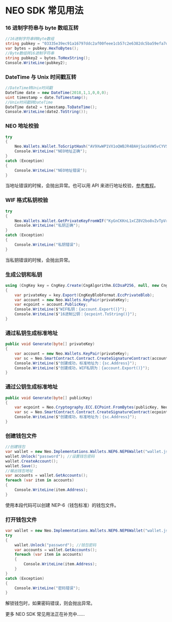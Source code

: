 # NEO SDK 常见用法

### 16 进制字符串与 byte 数组互转

```c#
//16进制字符串转Byte数组
string pubkey = "03335e39ec91a16797ddc2af00feee1cb57c2e6382dc5ba59efa7d65302e4b5a33";
var bytes = pubkey.HexToBytes();
//Byte数组转16进制字符串
string pubkey2 = bytes.ToHexString();
Console.WriteLine(pubkey2);
```

### DateTime 与 Unix 时间戳互转

```c#
//DateTime转Unix时间戳
DateTime date = new DateTime(2018,1,1,0,0,0);
uint timestamp = date.ToTimestamp();
//Unix时间戳转DateTime
DateTime date2 = timestamp.ToDateTime();
Console.WriteLine(date2.ToString());
```

### NEO 地址校验

```c#
try
{
    Neo.Wallets.Wallet.ToScriptHash("AV9XwWP1VX1oQWBJR4BAHjSai6VW5vCYVS ");
    Console.WriteLine("NEO地址正确");
}
catch (Exception)
{
    Console.WriteLine("NEO地址错误");
}
```

当地址错误的时候，会抛出异常。也可以用 API 来进行地址校验，[参考教程](../node/api/validateaddress.md)。

### WIF 格式私钥校验

```c#
try
{
    Neo.Wallets.Wallet.GetPrivateKeyFromWIF("KyGnCKKnL1xCZ8V2bo8vZvTpVrwAGnAXTmRqBEwA5JG2mqdgfgSx");
    Console.WriteLine("私钥正确");
}
catch (Exception)
{
    Console.WriteLine("私钥错误");
}
```

当私钥错误的时候，会抛出异常。

### 生成公钥和私钥

```c#
using (CngKey key = CngKey.Create(CngAlgorithm.ECDsaP256, null, new CngKeyCreationParameters { ExportPolicy = CngExportPolicies.AllowPlaintextArchiving }))
{
    var privateKey = key.Export(CngKeyBlobFormat.EccPrivateBlob);
    var account = new Neo.Wallets.KeyPair(privateKey);
    var ecpoint = account.PublicKey;
    Console.WriteLine($"WIF私钥：{account.Export()}");
    Console.WriteLine($"16进制公钥：{ecpoint.ToString()}");
}
```

### 通过私钥生成标准地址

```c#
public void Generate(byte[] privateKey)
{
    var account = new Neo.Wallets.KeyPair(privateKey);
    var sc = Neo.SmartContract.Contract.CreateSignatureContract(account.PublicKey);
    Console.WriteLine($"创建成功，标准地址为：{sc.Address}");
    Console.WriteLine($"创建成功，WIF私钥为：{account.Export()}");
}
```

### 通过公钥生成标准地址

```c#
public void Generate(byte[] publicKey)
{
    var ecpoint = Neo.Cryptography.ECC.ECPoint.FromBytes(publicKey, Neo.Cryptography.ECC.ECCurve.Secp256r1);
    var sc = Neo.SmartContract.Contract.CreateSignatureContract(ecpoint);
    Console.WriteLine($"创建成功，标准地址为：{sc.Address}");
}
```

### 创建钱包文件

```c#
//创建钱包
var wallet = new Neo.Implementations.Wallets.NEP6.NEP6Wallet("wallet.json"); //钱包文件名
wallet.Unlock("password"); //设置钱包密码
wallet.CreateAccount();
wallet.Save();
//输出钱包地址
var accounts = wallet.GetAccounts();
foreach (var item in accounts)
{
    Console.WriteLine(item.Address);
}
```

使用本段代码可以创建 NEP-6（钱包标准）的钱包文件。

### 打开钱包文件

```c#
var wallet = new Neo.Implementations.Wallets.NEP6.NEP6Wallet("wallet.json"); //钱包文件名
try
{
    wallet.Unlock("password"); //钱包密码
    var accounts = wallet.GetAccounts();
    foreach (var item in accounts)
    {
        Console.WriteLine(item.Address);
    }
}
catch (Exception)
{
    Console.WriteLine("密码错误");
}
```

解锁钱包时，如果密码错误，则会抛出异常。



更多 NEO SDK 常见用法正在补充中……